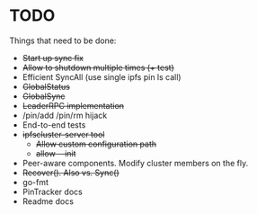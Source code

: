 # TODO

Things that need to be done:

* ~~Start up sync fix~~
* ~~Allow to shutdown multiple times (+ test)~~
* Efficient SyncAll (use single ipfs pin ls call)
* ~~GlobalStatus~~
* ~~GlobalSync~~
* ~~LeaderRPC implementation~~
* /pin/add /pin/rm hijack
* End-to-end tests
* ~~ipfscluster-server tool~~
  * ~~Allow custom configuration path~~
  * ~~allow --init~~
* Peer-aware components. Modify cluster members on the fly.
* ~~Recover(). Also vs. Sync()~~
* go-fmt
* PinTracker docs
* Readme docs
